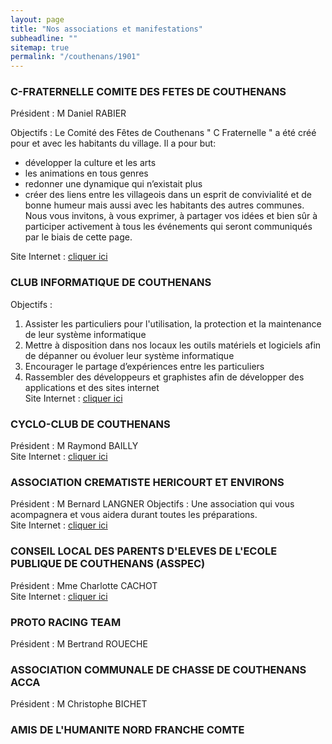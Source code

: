 ```yaml
---
layout: page
title: "Nos associations et manifestations"
subheadline: ""
sitemap: true
permalink: "/couthenans/1901"
---
```



### C-FRATERNELLE COMITE DES FETES DE COUTHENANS	
Président : M Daniel RABIER  

Objectifs : Le Comité des Fêtes de Couthenans " C Fraternelle " a été créé pour et avec les habitants du village.
Il a pour but:  
- développer la culture et les arts  
- les animations en tous genres  
- redonner une dynamique qui n’existait plus  
- créer des liens entre les villageois dans un esprit de convivialité et de bonne humeur mais aussi avec les habitants des autres communes.  
Nous vous invitons, à vous exprimer, à partager vos idées et bien sûr à participer activement à tous les événements qui seront communiqués par le biais de cette page.

Site Internet : [cliquer ici](https://www.facebook.com/cfraternellecouthenans/)

### CLUB INFORMATIQUE DE COUTHENANS	
Objectifs : 
1)  Assister les particuliers pour l'utilisation, la protection et la maintenance de leur système informatique  
2) Mettre à disposition dans nos locaux les outils matériels et logiciels afin de dépanner ou évoluer leur système informatique  
3) Encourager le partage d’expériences entre les particuliers  
4) Rassembler des développeurs et graphistes afin de développer des applications et des sites internet  
Site Internet : [cliquer ici](https://www.facebook.com/ClubInformatiqueDeCouthenans/)

### CYCLO-CLUB DE COUTHENANS	
Président : M Raymond BAILLY  
Site Internet : [cliquer ici](http://cyclo.couthenans.free.fr/wordpress/)

### ASSOCIATION CREMATISTE HERICOURT ET ENVIRONS	
Président : M Bernard LANGNER 
Objectifs : Une association qui vous acompagnera et vous aidera durant toutes les préparations.   
Site Internet : [cliquer ici](http://www.crematiste-hericourt.fr/association/)

### CONSEIL LOCAL DES PARENTS D'ELEVES DE L'ECOLE PUBLIQUE DE COUTHENANS (ASSPEC)
Président :  Mme Charlotte CACHOT  
Site Internet : [cliquer ici](https://www.facebook.com/ASSPECouthenans)

### PROTO RACING TEAM
Président : M Bertrand ROUECHE

### ASSOCIATION COMMUNALE DE CHASSE DE COUTHENANS	ACCA
Président :  M Christophe BICHET

### AMIS DE L'HUMANITE NORD FRANCHE COMTE	




